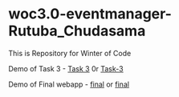 # woc3.0-eventmanager-Rutuba_Chudasama

This is Repository for Winter of Code 

Demo of Task 3 - [Task 3](https://drive.google.com/file/d/1NCZhbeQ89As48NUbFQZad02F7aZErQ64/view?usp=sharing)
0r [Task-3](https://flashbackconnect.com/Default.aspx?id=7yaycfj38GPCrjQs-UJ86A2)


Demo of Final webapp - [final](https://drive.google.com/file/d/1DpkTWcv2Sj1_lmHVs1x2EqwwaTJiy3pJ/view?usp=sharing) or [final](https://flashbackconnect.com/Default.aspx?id=SRh0YTJih2wCb13RCkVeqg2)
